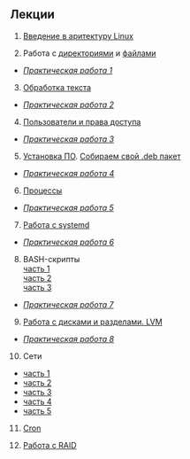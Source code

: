 ## Лекции
1) [Введение в аритектуру Linux](https://youtu.be/IyDs9ZgWcTo)

2) Работа с [директориями](https://youtu.be/IPSfoerrNig) и [файлами](https://youtu.be/fqWjveB1Oyo)
  - *[Практическая работа 1](https://github.com/AnastasiyaGapochkina01/vladimir/blob/main/linux/%D0%BF%D1%80%D0%B0%D0%BA%D1%82%D0%B8%D0%BA%D0%B0.md#%D1%80%D0%B0%D0%B1%D0%BE%D1%82%D0%B0-%D1%81-%D1%84%D0%B0%D0%B9%D0%BB%D0%B0%D0%BC%D0%B8-%D0%B8-%D0%B4%D0%B8%D1%80%D0%B5%D0%BA%D1%82%D0%BE%D1%80%D0%B8%D1%8F%D0%BC%D0%B8)*

3) [Обработка текста](https://youtu.be/MN1vu7haaO8)
  - *[Практическая работа 2](https://github.com/AnastasiyaGapochkina01/vladimir/blob/main/linux/%D0%BF%D1%80%D0%B0%D0%BA%D1%82%D0%B8%D0%BA%D0%B0.md#%D1%80%D0%B0%D0%B1%D0%BE%D1%82%D0%B0-%D1%81-%D1%82%D0%B5%D0%BA%D1%81%D1%82%D0%BE%D0%BC)*

4) [Пользователи и права доступа](https://youtu.be/cGE64MxCswo)
  - *[Практическая работа 3](https://github.com/AnastasiyaGapochkina01/vladimir/blob/main/linux/%D0%BF%D1%80%D0%B0%D0%BA%D1%82%D0%B8%D0%BA%D0%B0.md#%D0%BF%D0%BE%D0%BB%D1%8C%D0%B7%D0%BE%D0%B2%D0%B0%D1%82%D0%B5%D0%BB%D0%B8-%D0%B8-%D0%BF%D1%80%D0%B0%D0%B2%D0%B0-%D0%B4%D0%BE%D1%81%D1%82%D1%83%D0%BF%D0%B0)*

5) [Установка ПО](https://youtu.be/2RrmMs0FP18). [Собираем свой .deb пакет](https://youtu.be/C29lccc2R5w)
  - *[Практическая работа 4](https://github.com/AnastasiyaGapochkina01/vladimir/blob/main/linux/%D0%BF%D1%80%D0%B0%D0%BA%D1%82%D0%B8%D0%BA%D0%B0.md#%D1%83%D1%81%D1%82%D0%B0%D0%BD%D0%BE%D0%B2%D0%BA%D0%B0-%D0%BF%D0%BE)*

6) [Процессы](https://youtu.be/vWQ5KN9o70k)
  - *[Практическая работа 5](https://github.com/AnastasiyaGapochkina01/vladimir/blob/main/linux/%D0%BF%D1%80%D0%B0%D0%BA%D1%82%D0%B8%D0%BA%D0%B0.md#%D0%BF%D1%80%D0%BE%D1%86%D0%B5%D1%81%D1%81%D1%8B)*

7) [Работа с systemd](https://youtu.be/fmVI9Q2LavI)
  - *[Практическая работа 6](https://github.com/AnastasiyaGapochkina01/vladimir/blob/main/linux/%D0%BF%D1%80%D0%B0%D0%BA%D1%82%D0%B8%D0%BA%D0%B0.md#%D1%80%D0%B0%D0%B1%D0%BE%D1%82%D0%B0-%D1%81-systemd)*

8) BASH-скрипты\
[часть 1](https://youtu.be/qW6VcH-nSRo)\
[часть 2](https://youtu.be/yOfx8LPCGh4)\
[часть 3 ](https://youtu.be/kEpCiCb-y1Y)
- *[Практическая работа 7](https://github.com/AnastasiyaGapochkina01/vladimir/blob/main/linux/%D0%BF%D1%80%D0%B0%D0%BA%D1%82%D0%B8%D0%BA%D0%B0.md#bash-%D1%81%D0%BA%D1%80%D0%B8%D0%BF%D1%82%D1%8B)*

9) [Работа с дисками и разделами. LVM](https://youtu.be/DnUqaXJVdew)
  - *[Практическая работа 8](https://github.com/AnastasiyaGapochkina01/vladimir/blob/main/linux/%D0%BF%D1%80%D0%B0%D0%BA%D1%82%D0%B8%D0%BA%D0%B0.md#%D1%80%D0%B0%D0%B1%D0%BE%D1%82%D0%B0-%D1%81-%D0%B4%D0%B8%D1%81%D0%BA%D0%B0%D0%BC%D0%B8-%D0%B8-lvm)*

10) Сети
- [часть 1](https://youtu.be/3zCQGen6VpA)
- [часть 2](https://youtu.be/2OljPJn3H1Q)
- [часть 3](https://youtu.be/abmnnC4kZnI)
- [часть 4](https://youtu.be/Y_PP4gwST7k)
- [часть 5](https://youtu.be/Bd9itUD1_aU)

11) [Cron](https://youtu.be/hTkaCE5Mz8I)

12) [Работа с RAID](https://youtu.be/yDqkN2ecNEU)
